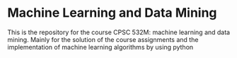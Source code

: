 # Machine Learning and Data Mining
This is the repository for the course CPSC 532M: machine learning and data mining. Mainly for the solution of the course assignments and the implementation of machine learning algorithms by using python
